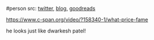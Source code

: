 #person 
src: [twitter](https://twitter.com/tylercowen), [blog](https://marginalrevolution.com), [goodreads](https://www.goodreads.com/author/show/54393.Tyler_Cowen) 

https://www.c-span.org/video/?158340-1/what-price-fame

he looks just like dwarkesh patel!